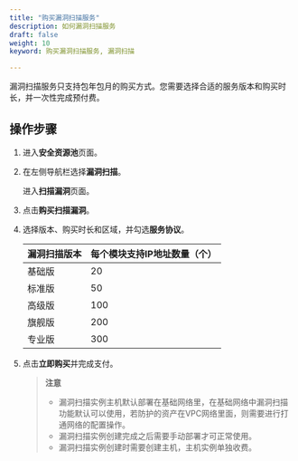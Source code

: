```yaml
---
title: "购买漏洞扫描服务"
description: 如何漏洞扫描服务
draft: false
weight: 10
keyword: 购买漏洞扫描服务, 漏洞扫描

---
```


漏洞扫描服务只支持包年包月的购买方式。您需要选择合适的服务版本和购买时长，并一次性完成预付费。

## 操作步骤

1. 进入**安全资源池**页面。

2. 在左侧导航栏选择**漏洞扫描**。

   进入**扫描漏洞**页面。

3. 点击**购买扫描漏洞**。

4. 选择版本、购买时长和区域，并勾选**服务协议**。

   | **漏洞扫描版本** | **每个模块支持IP地址数量（个）** |
   | ---------------- | -------------------------------- |
   | 基础版           | 20                               |
   | 标准版           | 50                               |
   | 高级版           | 100                              |
   | 旗舰版           | 200                              |
   | 专业版           | 300                              |

5. 点击**立即购买**并完成支付。

   > **注意**
   >
   > * 漏洞扫描实例主机默认部署在基础网络里，在基础网络中漏洞扫描功能默认可以使用，若防护的资产在VPC网络里面，则需要进行打通网络的配置操作。
   > * 漏洞扫描实例创建完成之后需要手动部署才可正常使用。
   > * 漏洞扫描实例创建时需要创建主机，主机实例单独收费。
